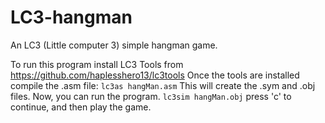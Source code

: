 LC3-hangman
===========

An LC3 (Little computer 3) simple hangman game.

To run this program install LC3 Tools from https://github.com/haplesshero13/lc3tools
Once the tools are installed compile the .asm file:
```lc3as hangMan.asm```
This will create the .sym and .obj files.
Now, you can run the program.
```lc3sim hangMan.obj```
press 'c' to continue, and then play the game.
